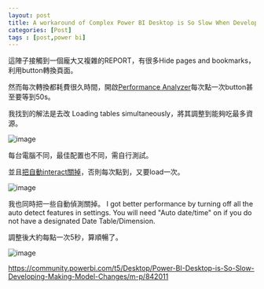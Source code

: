 ```yaml
---
layout: post
title: A workaround of Complex Power BI Desktop is So Slow When Developing - Power BI
categories: [Post]
tags : [post,power bi]
---
```


這陣子接觸到一個龐大又複雜的REPORT，有很多Hide pages and bookmarks，利用button轉換頁面。

然而每次轉換都耗費很久時間，開啟[Performance Analyzer](https://learn.microsoft.com/en-us/power-bi/create-reports/desktop-performance-analyzer)每次點一次button甚至要等到50s。

我找到的解法是去改 Loading tables simultaneously，將其調整到能夠吃最多資源。

![image](https://user-images.githubusercontent.com/29641586/208858669-aeba1112-e562-4727-8b4e-60c9a442d29a.png)

每台電腦不同，最佳配置也不同，需自行測試。

並且[把自動interact關掉](https://community.powerbi.com/t5/Desktop/is-there-a-way-to-disable-all-interactions-at-once/m-p/915454)，否則每次點到，又要load一次。

![image](https://user-images.githubusercontent.com/29641586/208866790-2970b88e-0956-4cd3-acca-c5bd26dead3f.png)


我也同時把一些自動偵測關掉。
I got better performance by turning off all the auto detect features in settings. You will need "Auto date/time" on if you do not have a designated Date Table/Dimension.

調整後大約每點一次5秒，算順暢了。

![image](https://user-images.githubusercontent.com/29641586/208859002-03205eaa-907f-4399-9fc2-b23d2803e20f.png)


https://community.powerbi.com/t5/Desktop/Power-BI-Desktop-is-So-Slow-Developing-Making-Model-Changes/m-p/842011

